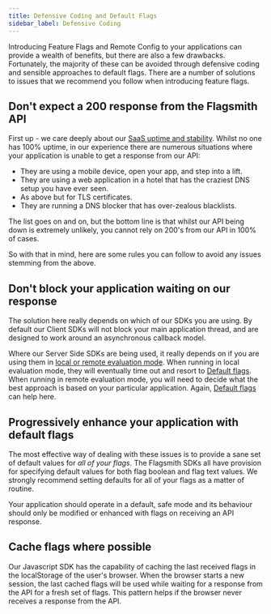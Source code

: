 ```yaml
---
title: Defensive Coding and Default Flags
sidebar_label: Defensive Coding
---
```


Introducing Feature Flags and Remote Config to your applications can provide a wealth of benefits, but there are also a
few drawbacks. Fortunately, the majority of these can be avoided through defensive coding and sensible approaches to
default flags. There are a number of solutions to issues that we recommend you follow when introducing feature flags.

## Don't expect a 200 response from the Flagsmith API

First up - we care deeply about our [SaaS uptime and stability](https://flagsmith.statuspage.io/). Whilst no one has
100% uptime, in our experience there are numerous situations where your application is unable to get a response from our
API:

- They are using a mobile device, open your app, and step into a lift.
- They are using a web application in a hotel that has the craziest DNS setup you have ever seen.
- As above but for TLS certificates.
- They are running a DNS blocker that has over-zealous blacklists.

The list goes on and on, but the bottom line is that whilst our API being down is extremely unlikely, you cannot rely on
200's from our API in 100% of cases.

So with that in mind, here are some rules you can follow to avoid any issues stemming from the above.

## Don't block your application waiting on our response

The solution here really depends on which of our SDKs you are using. By default our Client SDKs will not block your main
application thread, and are designed to work around an asynchronous callback model.

Where our Server Side SDKs are being used, it really depends on if you are using them in
[local or remote evaluation mode](../clients/overview.md#server-side-sdks). When running in local evaluation mode, they
will eventually time out and resort to
[Default flags](#rule-2-progressively-enhance-your-application-with-default-flags). When running in remote evaluation
mode, you will need to decide what the best approach is based on your particular application. Again,
[Default flags](#rule-2-progressively-enhance-your-application-with-default-flags) can help here.

## Progressively enhance your application with default flags

The most effective way of dealing with these issues is to provide a sane set of default values for _all of your flags_.
The Flagsmith SDKs all have provision for specifying default values for both flag boolean and flag text values. We
strongly recommend setting defaults for all of your flags as a matter of routine.

Your application should operate in a default, safe mode and its behaviour should only be modified or enhanced with flags
on receiving an API response.

## Cache flags where possible

Our Javascript SDK has the capability of caching the last received flags in the localStorage of the user's browser. When
the browser starts a new session, the last cached flags will be used while waiting for a response from the API for a
fresh set of flags. This pattern helps if the browser never receives a response from the API.
